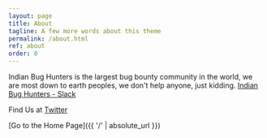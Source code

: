 ```yaml
---
layout: page
title: About
tagline: A few more words about this theme
permalink: /about.html
ref: about
order: 0
---
```


Indian Bug Hunters is the largest bug bounty community in the world, we are most down to earth peoples, we don't help anyone, just kidding. [Indian Bug Hunters - Slack ](https://indianbughunters.slack.com)

Find Us at [Twitter](https://twitter.com/indianbughunters)



[Go to the Home Page]({{ '/' | absolute_url }})
